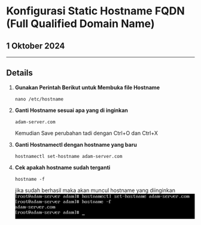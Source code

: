 # Konfigurasi Static Hostname FQDN (Full Qualified Domain Name)

## 1 Oktober 2024

---

## Details

1. **Gunakan Perintah Berikut untuk Membuka file Hostname**

   ``` 
   nano /etc/hostname
   ```
2. **Ganti Hostname sesuai apa yang di inginkan**

    ```
    adam-server.com
    ```
    Kemudian Save perubahan tadi dengan Ctrl+O dan Ctrl+X
3. **Ganti Hostnamectl dengan hostname yang baru**
    ```
    hostnamectl set-hostname adam-server.com
    ```
4. **Cek apakah hostname sudah terganti**
    ```
    hostname -f
    ```
    jika sudah berhasil maka akan muncul hostname yang diinginkan
    ![Hostname Configuration](https://github.com/adampnggwa/BELAJAR-YAVA247/raw/main/image/hostname.png)